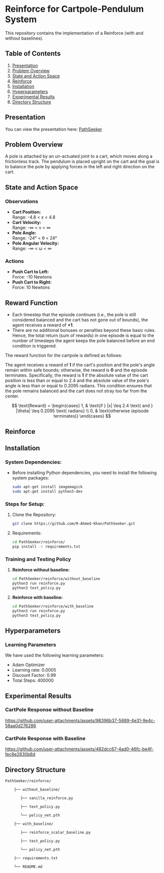 
# Reinforce for Cartpole-Pendulum System

This repository contains the implementation of a Reinforce (with and without baselines).

## Table of Contents
1. [Presentation](#presentation)
2. [Problem Overview](#problem-overview)
3. [State and Action Space](#state-and-action-space)
4. [Reinforce](#reinforce)
5. [Installation](#installation)
6. [Hyperparameters](#hyperparameters)
7. [Experimental Results](#experimental-results)
8. [Directory Structure](#directory-structure)

## Presentation

You can view the presentation here: [PathSeeker](https://docs.google.com/presentation/d/1Wafn8a_oZkaHDxx68Jwqe9TH-ihOuR3aBR_MfxjrF1Q/edit#slide=id.g332ab2782df_0_1)


## Problem Overview

A pole is attached by an un-actuated joint to a cart, which moves along a frictionless track. The pendulum is placed upright on the cart and the goal is to balance the pole by applying forces in the left and right direction on the cart.

## State and Action Space

### Observations

- **Cart Position:**  
  Range: -4.8 < x < 4.8
- **Cart Velocity:**  
  Range: -∞ < v < ∞
- **Pole Angle:**  
  Range: -24° < θ < 24°
- **Pole Angular Velocity:**  
  Range: -∞ < ω < ∞

### Actions

- **Push Cart to Left:**  
  Force: -10 Newtons
- **Push Cart to Right:**  
  Force: 10 Newtons

## Reward Function

- Each timestep that the episode continues (i.e., the pole is still considered balanced and the cart has not gone out of bounds), the agent receives a reward of **+1**.
- There are no additional bonuses or penalties beyond these basic rules. Hence, the total return (sum of rewards) in one episode is equal to the number of timesteps the agent keeps the pole balanced before an end condition is triggered.

The reward function for the cartpole is defined as follows:

The agent receives a reward of **1** if the cart's position and the pole's angle remain within safe bounds; otherwise, the reward is **0** and the episode terminates. Specifically, the reward is **1** if the absolute value of the cart position is less than or equal to 2.4 and the absolute value of the pole's angle is less than or equal to 0.2095 radians. This condition ensures that the pole remains balanced and the cart does not stray too far from the center.

$$
\text{Reward} =
\begin{cases} 
1, & \text{if } |x| \leq 2.4 \text{ and } |\theta| \leq 0.2095 \text{ radians} \\
0, & \text{otherwise (episode terminates)}
\end{cases}
$$


## Reinforce 


## Installation

### System Dependencies:

- Before installing Python dependencies, you need to install the following system packages:
  ```bash
  sudo apt-get install imagemagick
  sudo apt-get install python3-dev

### Steps for Setup:

1. Clone the Repository:
   ```bash
   git clone https://github.com/R-Ahmed-Khan/PathSeeker.git

2. Requirements:
   ```bash
   cd PathSeeker/reinforce/
   pip install -r requirements.txt

### Training and Testing Policy

1. **Reinforce without baseline:**
   ```bash
   cd PathSeeker/reinforce/without_baseline
   python3 run reinforce.py
   python3 test_policy.py

2. **Reinforce with baseline:**
   ```bash
   cd PathSeeker/reinforce/with_baseline
   python3 run reinforce.py
   python3 test_policy.py

## Hyperparameters

### Learning Parameters

We have used the following learning parameters:

- Adam Optimizer
- Learning rate: 0.0005
- Discount Factor: 0.99
- Total Steps: 400000

## Experimental Results

### CartPole Response without Baseline

https://github.com/user-attachments/assets/98396b37-5689-4e31-9e4c-58aa0d276286

### CartPole Response with Baseline

https://github.com/user-attachments/assets/482dcc67-4ad0-46fc-be4f-fec6e2830b8d


## Directory Structure

    PathSeeker/reinforce/ 

        ├── without_baseline/ 

           ├── vanilla_reinforce.py

           ├── test_policy.py

           └── policy_net.pth 
  
        ├── with_baseline/ 

           ├── reinforce_scalar_baseline.py

           ├── test_policy.py

           └── policy_net.pth 

        ├── requirements.txt 
   
        └── README.md

